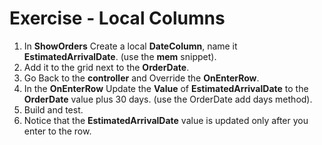 ﻿# Exercise - Local Columns



1.	In **ShowOrders** Create a local **DateColumn**, name it **EstimatedArrivalDate**. (use the **mem** snippet).
2.  Add it to the grid next to the **OrderDate**.  
3.  Go Back to the **controller** and Override the **OnEnterRow**.  
4.  In the **OnEnterRow** Update the **Value** of **EstimatedArrivalDate** to the **OrderDate** value plus 30 days. (use the OrderDate add days method).
5.  Build and test.
6.  Notice that the **EstimatedArrivalDate** value is updated only after you enter to the row.
     
